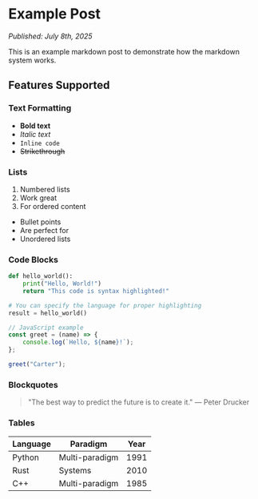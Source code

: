# Example Post

*Published: July 8th, 2025*

This is an example markdown post to demonstrate how the markdown system works.

## Features Supported

### Text Formatting
- **Bold text**
- *Italic text*
- `Inline code`
- ~~Strikethrough~~

### Lists
1. Numbered lists
2. Work great
3. For ordered content

- Bullet points
- Are perfect for
- Unordered lists

### Code Blocks

```python
def hello_world():
    print("Hello, World!")
    return "This code is syntax highlighted!"

# You can specify the language for proper highlighting
result = hello_world()
```

```javascript
// JavaScript example
const greet = (name) => {
    console.log(`Hello, ${name}!`);
};

greet("Carter");
```

### Blockquotes

> "The best way to predict the future is to create it."
> — Peter Drucker

### Tables

| Language | Paradigm | Year |
|----------|----------|------|
| Python | Multi-paradigm | 1991 |
| Rust | Systems | 2010 |
| C++ | Multi-paradigm | 1985 |